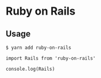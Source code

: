 # Ruby on Rails

## Usage

```
$ yarn add ruby-on-rails
```

```
import Rails from 'ruby-on-rails'

console.log(Rails)
```
